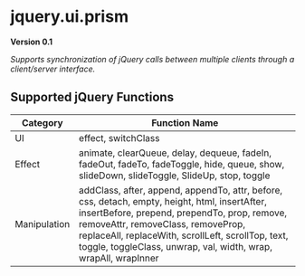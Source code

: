 jquery.ui.prism
============

**Version 0.1**

*Supports synchronization of jQuery calls between multiple clients through a client/server interface.*

Supported jQuery Functions
--------------------------

<table>
<thead>
<tr>
<th>Category</th>
<th>Function Name</th>
</tr>
</thead>
<tbody>
<tr><td>UI</td><td>effect, switchClass</td></tr>
<tr><td>Effect</td><td>animate, clearQueue, delay, dequeue, fadeIn, fadeOut, fadeTo, fadeToggle, hide, queue, show, slideDown, slideToggle, SlideUp, stop, toggle</td></tr>
<tr><td>Manipulation</td><td>addClass, after, append, appendTo, attr, before, css, detach, empty, height, html, insertAfter, insertBefore, prepend, prependTo, prop, remove, removeAttr, removeClass, removeProp, replaceAll, replaceWith, scrollLeft, scrollTop, text, toggle, toggleClass, unwrap, val, width, wrap, wrapAll, wrapInner
</tbody>
</table>